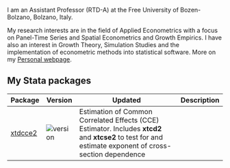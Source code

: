 I am an Assistant Professor (RTD-A) at the Free University of Bozen-Bolzano, Bolzano, Italy. 

My research interests are in the field of Applied Econometrics with a focus on Panel-Time Series and Spatial Econometrics and Growth Empirics. I have also an interest in Growth Theory, Simulation Studies and the implementation of econometric methods into statistical software. More on my [Personal webpage](https://www.jan.ditzen.net).

My **Stata** packages
---
|Package|Version|Updated|Description|
|----| ---- | ---- | ----- |
| [xtdcce2](https://janditzen.github.io/xtdcce2/) | ![version](https://img.shields.io/github/v/release/janditzen/xtdcce2) | Estimation of Common Correlated Effects (CCE) Estimator. Includes **xtcd2** and **xtcse2** to test for and estimate exponent of cross-section dependence|


